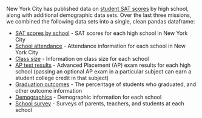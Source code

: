 New York City has published data on [student SAT scores](https://data.cityofnewyork.us/Education/SAT-Results/f9bf-2cp4) by high school, along with additional demographic data sets. 
Over the last three missions, we combined the following data sets into a single, clean pandas dataframe:

* [SAT scores by school](https://data.cityofnewyork.us/Education/SAT-Results/f9bf-2cp4) - SAT scores for each high school in New York City
* [School attendance](https://data.cityofnewyork.us/Education/School-Attendance-and-Enrollment-Statistics-by-Dis/7z8d-msnt) - Attendance information for each school in New York City
* [Class size](https://data.cityofnewyork.us/Education/2010-2011-Class-Size-School-level-detail/urz7-pzb3) - Information on class size for each school
* [AP test results](https://data.cityofnewyork.us/Education/2010-2011-Class-Size-School-level-detail/urz7-pzb3) - Advanced Placement (AP) exam results for each high school (passing an optional AP exam in a particular subject can earn a student college credit in that subject)
* [Graduation outcomes](https://data.cityofnewyork.us/Education/2010-2011-Class-Size-School-level-detail/urz7-pzb3) - The percentage of students who graduated, and other outcome information
* [Demographics](https://data.cityofnewyork.us/Education/School-Demographics-and-Accountability-Snapshot-20/ihfw-zy9j) - Demographic information for each school
* [School survey](https://data.cityofnewyork.us/Education/NYC-School-Survey-2011/mnz3-dyi8) - Surveys of parents, teachers, and students at each school

